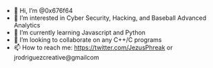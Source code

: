 - 👋 Hi, I’m @0x676f64
- 👀 I’m interested in Cyber Security, Hacking, and Baseball Advanced Analytics 
- 🌱 I’m currently learning Javascript and Python 
- 💞️ I’m looking to collaborate on any C++/C programs 
- 📫 How to reach me:  https://twitter.com/JezusPhreak or jrodriguezcreative@gmailcom 

<!---
0x676f64/0x676f64 is a ✨ special ✨ repository because its `README.md` (this file) appears on your GitHub profile.
You can click the Preview link to take a look at your changes.
--->
